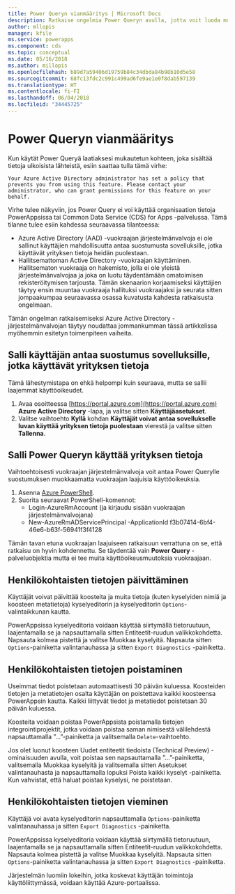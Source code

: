 ```yaml
---
title: Power Queryn vianmääritys | Microsoft Docs
description: Ratkaise ongelmia Power Queryn avulla, jotta voit luoda mukautetun entiteetin Common Data Service (CDS) for Apps -palvelussa.
author: mllopis
manager: kfile
ms.service: powerapps
ms.component: cds
ms.topic: conceptual
ms.date: 05/16/2018
ms.author: millopis
ms.openlocfilehash: b89d7a59406d19759b84c34dbda84b98b10d5e58
ms.sourcegitcommit: 68fc13fdc2c991c499ad6fe9ae1e0f8dab597139
ms.translationtype: HT
ms.contentlocale: fi-FI
ms.lasthandoff: 06/04/2018
ms.locfileid: "34445725"
---
```

# <a name="troubleshooting-power-query"></a>Power Queryn vianmääritys
Kun käytät Power Queryä laatiaksesi mukautetun kohteen, joka sisältää tietoja ulkoisista lähteistä, esiin saattaa tulla tämä virhe:

`Your Azure Active Directory administrator has set a policy that prevents you from using this feature. Please contact your administrator, who can grant permissions for this feature on your behalf.`

Virhe tulee näkyviin, jos Power Query ei voi käyttää organisaation tietoja PowerAppsissa tai Common Data Service (CDS) for Apps -palvelussa. Tämä tilanne tulee esiin kahdessa seuraavassa tilanteessa:

* Azure Active Directory (AAD) -vuokraajan järjestelmänvalvoja ei ole sallinut käyttäjien mahdollisuutta antaa suostumusta sovelluksille, jotka käyttävät yrityksen tietoja heidän puolestaan.
* Hallitsemattoman Active Directory -vuokraajan käyttäminen. Hallitsematon vuokraaja on hakemisto, jolla ei ole yleistä järjestelmänvalvojaa ja joka on luotu täydentämään omatoimisen rekisteröitymisen tarjousta. Tämän skenaarion korjaamiseksi käyttäjien täytyy ensin muuntaa vuokraaja hallituksi vuokraajaksi ja seurata sitten jompaakumpaa seuraavassa osassa kuvatusta kahdesta ratkaisusta ongelmaan.

Tämän ongelman ratkaisemiseksi Azure Active Directory -järjestelmänvalvojan täytyy noudattaa jommankumman tässä artikkelissa myöhemmin esitetyn toimenpiteen vaiheita.

## <a name="allow-users-to-consent-to-apps-that-access-company-data"></a>Salli käyttäjän antaa suostumus sovelluksille, jotka käyttävät yrityksen tietoja
Tämä lähestymistapa on ehkä helpompi kuin seuraava, mutta se sallii laajemmat käyttöoikeudet.

1. Avaa osoitteessa [https://portal.azure.com](https://portal.azure.com) **Azure Active Directory** -lapa, ja valitse sitten **Käyttäjäasetukset**.
2. Valitse vaihtoehto **Kyllä** kohdan **Käyttäjät voivat antaa sovellukselle luvan käyttää yrityksen tietoja puolestaan** vierestä ja valitse sitten **Tallenna**.

## <a name="allow-power-query-to-access-company-data"></a>Salli Power Queryn käyttää yrityksen tietoja
Vaihtoehtoisesti vuokraajan järjestelmänvalvoja voit antaa Power Querylle suostumuksen muokkaamatta vuokraajan laajuisia käyttöoikeuksia.

1. Asenna [Azure PowerShell](https://docs.microsoft.com/powershell/azure/install-azurerm-ps).
2. Suorita seuraavat PowerShell-komennot:
   * Login-AzureRmAccount (ja kirjaudu sisään vuokraajan järjestelmänvalvojana)
   * New-AzureRmADServicePrincipal -ApplicationId f3b07414-6bf4-46e6-b63f-56941f3f4128

Tämän tavan etuna vuokraajan laajuiseen ratkaisuun verrattuna on se, että ratkaisu on hyvin kohdennettu. Se täydentää vain **Power Query** -palveluobjektia mutta ei tee muita käyttöoikeusmuutoksia vuokraajaan.

## <a name="updating-personal-data"></a>Henkilökohtaisten tietojen päivittäminen

Käyttäjät voivat päivittää koosteita ja muita tietoja (kuten kyselyiden nimiä ja koosteen metatietoja) kyselyeditorin ja kyselyeditorin `Options`-valintaikkunan kautta.

PowerAppsissa kyselyeditoria voidaan käyttää siirtymällä tietoruutuun, laajentamalla se ja napsauttamalla sitten Entiteetit-ruudun valikkokohdetta. Napsauta kolmea pistettä ja valitse Muokkaa kyselyitä. Napsauta sitten `Options`-painiketta valintanauhassa ja sitten `Export Diagnostics` -painiketta.


## <a name="deleting-personal-data"></a>Henkilökohtaisten tietojen poistaminen

Useimmat tiedot poistetaan automaattisesti 30 päivän kuluessa. Koosteiden tietojen ja metatietojen osalta käyttäjän on poistettava kaikki koosteensa PowerAppsin kautta. Kaikki liittyvät tiedot ja metatiedot poistetaan 30 päivän kuluessa.

Koosteita voidaan poistaa PowerAppsista poistamalla tietojen integrointiprojektit, jotka voidaan poistaa saman nimisestä välilehdestä napsauttamalla ”...”-painiketta ja valitsemalla `Delete`-vaihtoehto.

Jos olet luonut koosteen Uudet entiteetit tiedoista (Technical Preview) -ominaisuuden avulla, voit poistaa sen napsauttamalla ”...”-painiketta, valitsemalla Muokkaa kyselyitä ja valitsemalla sitten Asetukset valintanauhasta ja napsauttamalla lopuksi Poista kaikki kyselyt -painiketta. Kun vahvistat, että haluat poistaa kyselysi, ne poistetaan.


## <a name="exporting-personal-data"></a>Henkilökohtaisten tietojen vieminen

Käyttäjä voi avata kyselyeditorin napsauttamalla `Options`-painiketta valintanauhassa ja sitten `Export Diagnostics` -painiketta.

PowerAppsissa kyselyeditoria voidaan käyttää siirtymällä tietoruutuun, laajentamalla se ja napsauttamalla sitten Entiteetit-ruudun valikkokohdetta. Napsauta kolmea pistettä ja valitse Muokkaa kyselyitä. Napsauta sitten `Options`-painiketta valintanauhassa ja sitten `Export Diagnostics` -painiketta.

Järjestelmän luomiin lokeihin, jotka koskevat käyttäjän toimintoja käyttöliittymässä, voidaan käyttää Azure-portaalissa.



